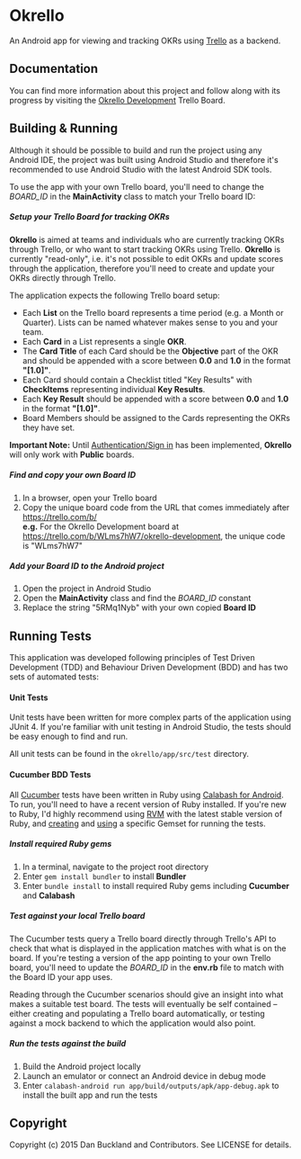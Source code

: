 # Okrello

An Android app for viewing and tracking OKRs using [Trello](https://trello.com/) as a backend.


## Documentation

You can find more information about this project and follow along with its progress by visiting the [Okrello Development](https://trello.com/b/WLms7hW7/okrello-development) Trello Board.


## Building & Running

Although it should be possible to build and run the project using any Android IDE, the project was built using Android Studio and therefore it's recommended to use Android Studio with the latest Android SDK tools.

To use the app with your own Trello board, you'll need to change the *BOARD_ID* in the **MainActivity** class to match your Trello board ID:

##### Setup your Trello Board for tracking OKRs

**Okrello** is aimed at teams and individuals who are currently tracking OKRs through Trello, or who want to start tracking OKRs using Trello. **Okrello** is currently "read-only", i.e. it's not possible to edit OKRs and update scores through the application, therefore you'll need to create and update your OKRs directly through Trello.

The application expects the following Trello board setup:

* Each **List** on the Trello board represents a time period (e.g. a Month or Quarter). Lists can be named whatever makes sense to you and your team.
* Each **Card** in a List represents a single **OKR**.
* The **Card Title** of each Card should be the **Objective** part of the OKR and should be appended with a score between **0.0** and **1.0** in the format **"[1.0]"**.
* Each Card should contain a Checklist titled "Key Results" with **CheckItems** representing individual **Key Results**.
* Each **Key Result** should be appended with a score between **0.0** and **1.0** in the format **"[1.0]"**.
* Board Members should be assigned to the Cards representing the OKRs they have set.

**Important Note:** Until [Authentication/Sign in](https://trello.com/c/KsMEb6qA) has been implemented, **Okrello** will only work with **Public** boards.

##### Find and copy your own Board ID

1. In a browser, open your Trello board
2. Copy the unique board code from the URL that comes immediately after https://trello.com/b/  
**e.g.** For the Okrello Development board at https://trello.com/b/WLms7hW7/okrello-development, the unique code is "WLms7hW7"

##### Add your Board ID to the Android project

1. Open the project in Android Studio
2. Open the **MainActivity** class and find the *BOARD_ID* constant
3. Replace the string "5RMq1Nyb" with your own copied **Board ID**

## Running Tests

This application was developed following principles of Test Driven Development (TDD) and Behaviour Driven Development (BDD) and has two sets of automated tests:

#### Unit Tests

Unit tests have been written for more complex parts of the application using JUnit 4. If you're familiar with unit testing in Android Studio, the tests should be easy enough to find and run.

All unit tests can be found in the `okrello/app/src/test` directory.

#### Cucumber BDD Tests

All [Cucumber](https://github.com/cucumber/cucumber/) tests have been written in Ruby using [Calabash for Android](https://github.com/calabash/calabash-android). To run, you'll need to have a recent version of Ruby installed. If you're new to Ruby, I'd highly recommend using [RVM](https://rvm.io/) with the latest stable version of Ruby, and [creating](https://rvm.io/gemsets/creating) and [using](https://rvm.io/gemsets/using) a specific Gemset for running the tests.

##### Install required Ruby gems

1. In a terminal, navigate to the project root directory
2. Enter `gem install bundler` to install **Bundler**
3. Enter `bundle install` to install required Ruby gems including **Cucumber** and **Calabash**

##### Test against your local Trello board

The Cucumber tests query a Trello board directly through Trello's API to check that what is displayed in the application matches with what is on the board. If you're testing a version of the app pointing to your own Trello board, you'll need to update the *BOARD_ID* in the **env.rb** file to match with the Board ID your app uses.

Reading through the Cucumber scenarios should give an insight into what makes a suitable test board. The tests will eventually be self contained – either creating and populating a Trello board automatically, or testing against a mock backend to which the application would also point.

##### Run the tests against the build

1. Build the Android project locally
2. Launch an emulator or connect an Android device in debug mode
3. Enter `calabash-android run app/build/outputs/apk/app-debug.apk` to install the built app and run the tests


## Copyright

Copyright (c) 2015 Dan Buckland and Contributors. See LICENSE for details.

